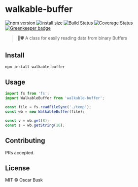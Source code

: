 # walkable-buffer

[![npm version](https://badgen.net/npm/v/walkable-buffer)](https://www.npmjs.com/package/walkable-buffer)
[![install size](https://badgen.net/packagephobia/publish/walkable-buffer)](https://packagephobia.now.sh/result?p=walkable-buffer)
[![Build Status](https://travis-ci.org/oBusk/walkable-buffer.svg?branch=master)](https://travis-ci.org/oBusk/walkable-buffer)
[![Coverage Status](https://coveralls.io/repos/github/oBusk/walkable-buffer/badge.svg?branch=master)](https://coveralls.io/github/oBusk/walkable-buffer?branch=master)
[![Greenkeeper badge](https://badges.greenkeeper.io/oBusk/walkable-buffer.svg)](https://greenkeeper.io/)

> 🚶🛡️ A class for easily reading data from binary Buffers

## Install

```bash
npm install walkable-buffer
```

## Usage

```js
import fs from 'fs';
import WalkableBuffer from 'walkable-buffer';

const file = fs.readFileSync('./temp');
const wb = new WalkableBuffer(file);

const v = wb.get(8);
const s = wb.getString(16);
```

## Contributing

PRs accepted.

## License

MIT © Oscar Busk
